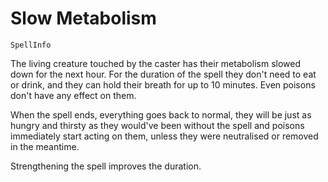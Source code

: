 # Slow Metabolism

`SpellInfo`

The living creature touched by the caster has their metabolism slowed down for the next hour. For the duration of the spell they don't need to eat or drink, and they can hold their breath for up to 10 minutes. Even poisons don't have any effect on them.

When the spell ends, everything goes back to normal, they will be just as hungry and thirsty as they would've been without the spell and poisons immediately start acting on them, unless they were neutralised or removed in the meantime.

Strengthening the spell improves the duration.